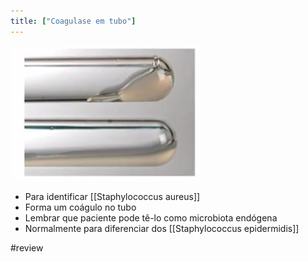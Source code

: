 ```yaml
---
title: ["Coagulase em tubo"]
---
```

![Pasted image 20210420094603.png](Pasted%20image%2020210420094603.png)

+ Para identificar [[Staphylococcus aureus]]
+ Forma um coágulo no tubo
+ Lembrar que paciente pode tê-lo como microbiota endógena
+ Normalmente para diferenciar dos [[Staphylococcus epidermidis]]

#review 